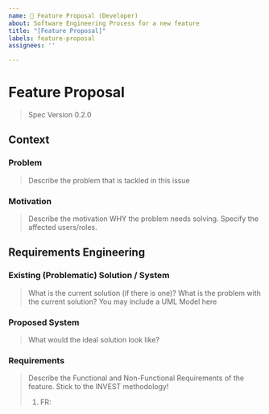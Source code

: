```yaml
---
name: 📝 Feature Proposal (Developer)
about: Software Engineering Process for a new feature
title: "[Feature Proposal]"
labels: feature-proposal
assignees: ''

---
```


<!-- Feature Proposal Marker -->

# Feature Proposal
> Spec Version 0.2.0

## Context

### Problem
> Describe the problem that is tackled in this issue

### Motivation
> Describe the motivation WHY the problem needs solving. Specify the affected users/roles.

## Requirements Engineering

### Existing (Problematic) Solution / System
> What is the current solution (if there is one)? What is the problem with the current solution?
> You may include a UML Model here

### Proposed System
> What would the ideal solution look like?

### Requirements
> Describe the Functional and Non-Functional Requirements of the feature. Stick to the INVEST methodology!
> 1. FR: <Title>: <Description>
>
> 1. NFR: <FURPS+ Category>: <Title>: <Description>

## Analysis

### Analysis Object Model
> What are the involved Analysis Objects?

### Dynamic Behavior
> Include dynamic models (Activity Diagram, State Chart Diagram, Communication Diagram) here to outline the dynamic nature of the PROBLEM


## System Architecture

### Subsystem Decomposition
> Show the involved subsystems and their interfaces. Make sure to describe the APIs that you add/change in detail. Model the DTOs you intend to (re)use or change!

### Persistent Data Management
> Describe the Database changes you intend to make.
> Outline new configuration options you plan to introduce
> Describe all other data persistence mechanisms you may use.

### Access Control / Security Aspects
> Describe the access control considerations for your feature

### Other Design Decisions
> Potential topics to discuss here include: WebSockets, testing strategies.

## UI/UX Design
> Screenshots of the final UI mockups (mandatory): Please include screenshots to provide a clear and persistent visual reference of the design.
> Link to the design mockup (optional): Additionally, you may include a link to the live design mockup (e.g., Figma, Sketch) for a more interactive view. Note that this link is supplementary and should not replace the required screenshots.